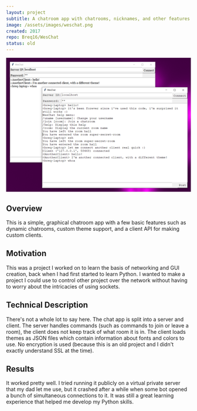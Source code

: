 ```yaml
---
layout: project
subtitle: A chatroom app with chatrooms, nicknames, and other features.
image: /assets/images/weschat.png
created: 2017
repo: Breq16/WesChat
status: old
---
```


![](/assets/images/weschat.png)

## Overview

This is a simple, graphical chatroom app with a few basic features such as dynamic chatrooms, custom theme support, and a client API for making custom clients.

## Motivation

This was a project I worked on to learn the basis of networking and GUI creation, back when I had first started to learn Python. I wanted to make a project I could use to control other project over the network without having to worry about the intricacies of using sockets.

## Technical Description

There's not a whole lot to say here. The chat app is split into a server and client. The server handles commands (such as commands to join or leave a room), the client does not keep track of what room it is in. The client loads themes as JSON files which contain information about fonts and colors to use. No encryption is used (because this is an old project and I didn't exactly understand SSL at the time).

## Results

It worked pretty well. I tried running it publicly on a virtual private server that my dad let me use, but it crashed after a while when some bot opened a bunch of simultaneous connections to it. It was still a great learning experience that helped me develop my Python skills.
